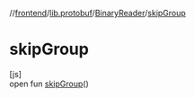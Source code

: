 //[frontend](../../../index.md)/[lib.protobuf](../index.md)/[BinaryReader](index.md)/[skipGroup](skip-group.md)

# skipGroup

[js]\
open fun [skipGroup](skip-group.md)()
